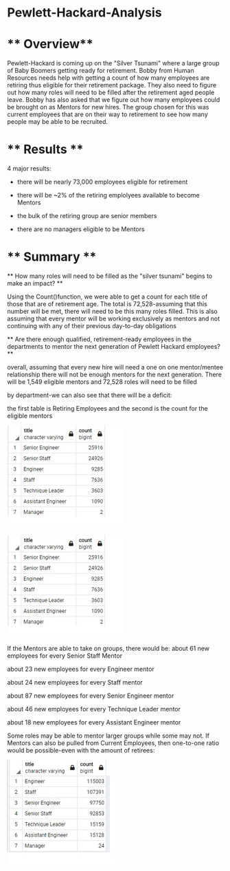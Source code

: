 # Pewlett-Hackard-Analysis

# ** Overview** #

Pewlett-Hackard is coming up on the "Silver Tsunami" where a large group of Baby Boomers getting ready for retirement. Bobby from Human Resources needs help with getting a count of how many employees are retiring thus eligible for their retirement package. They also need to figure out how many roles will need to be filled after the retirement aged people leave. Bobby has also asked that we figure out how many employees could be brought on as Mentors for new hires. The group chosen for this was current employees that are on their way to retirement to see how many people may be able to be recruited.

# ** Results ** #
4 major results:

- there will be nearly 73,000 employees eligible for retirement 

- there will be ~2% of the retiring emplolyees available to become Mentors 

- the bulk of the retiring group are senior members

- there are no managers eligible to be Mentors 



# ** Summary ** #

** How many roles will need to be filled as the "silver tsunami" begins to make an impact? **

Using the Count()function, we were able to get a count for each title of those that are of retirement age. The total is 72,528-assuming that this number will be met, there will need to be this many roles filled. This is also assuming that every mentor will be working exclusively as mentors and not continuing with any of their previous day-to-day obligations



** Are there enough qualified, retirement-ready employees in the departments to mentor the next generation of Pewlett Hackard employees? **

overall, assuming that every new hire will need a one on one mentor/mentee relationship there will not be enough mentors for the next generation. 
There will be 1,549 eligible mentors and 72,528 roles will need to be filled 

by department-we can also see that there will be a deficit:

the first table is Retiring Employees and the second is the count for the eligible mentors

![Retiring Employees Snip](https://github.com/NShan9297/Pewlett-Hackard-Analysis/blob/main/ScreenShots/Retiring%20Employees%20Snip.jpg)


![Eligible Mentors Snip](https://github.com/NShan9297/Pewlett-Hackard-Analysis/blob/main/ScreenShots/Retiring%20Employees%20Snip.jpg) 



If the Mentors are able to take on groups, there would be: 
about 61 new employees for every Senior Staff Mentor

about 23 new employees for every Engineer mentor

about 24 new employees for every Staff mentor

about 87 new employees for every Senior Engineer mentor 

about 46 new employees for every Technique Leader mentor

about 18 new employees for every Assistant Engineer mentor


Some roles may be able to mentor larger groups while some may not. If Mentors can also be pulled from Current Employees, then one-to-one ratio would be possible-even with the amount of retirees:

![Current Employees](https://github.com/NShan9297/Pewlett-Hackard-Analysis/blob/main/ScreenShots/Current%20Employees.jpg)